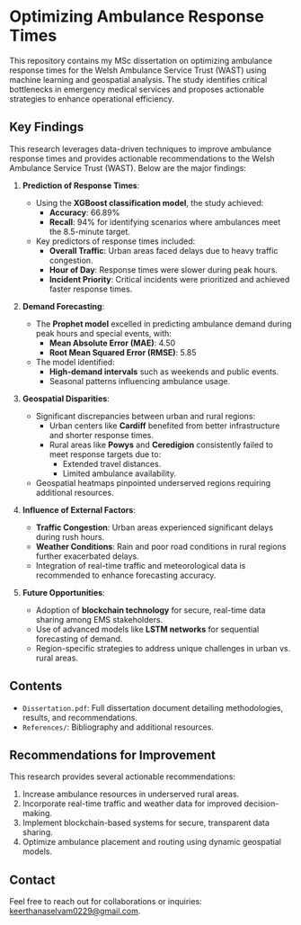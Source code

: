 # Optimizing Ambulance Response Times
This repository contains my MSc dissertation on optimizing ambulance response times for the Welsh Ambulance Service Trust (WAST) using machine learning and geospatial analysis. The study identifies critical bottlenecks in emergency medical services and proposes actionable strategies to enhance operational efficiency.

## Key Findings
This research leverages data-driven techniques to improve ambulance response times and provides actionable recommendations to the Welsh Ambulance Service Trust (WAST). Below are the major findings:

1. **Prediction of Response Times**:
   - Using the **XGBoost classification model**, the study achieved:
     - **Accuracy**: 66.89%
     - **Recall**: 94% for identifying scenarios where ambulances meet the 8.5-minute target.
   - Key predictors of response times included:
     - **Overall Traffic**: Urban areas faced delays due to heavy traffic congestion.
     - **Hour of Day**: Response times were slower during peak hours.
     - **Incident Priority**: Critical incidents were prioritized and achieved faster response times.

2. **Demand Forecasting**:
   - The **Prophet model** excelled in predicting ambulance demand during peak hours and special events, with:
     - **Mean Absolute Error (MAE)**: 4.50
     - **Root Mean Squared Error (RMSE)**: 5.85
   - The model identified:
     - **High-demand intervals** such as weekends and public events.
     - Seasonal patterns influencing ambulance usage.

3. **Geospatial Disparities**:
   - Significant discrepancies between urban and rural regions:
     - Urban centers like **Cardiff** benefited from better infrastructure and shorter response times.
     - Rural areas like **Powys** and **Ceredigion** consistently failed to meet response targets due to:
       - Extended travel distances.
       - Limited ambulance availability.
   - Geospatial heatmaps pinpointed underserved regions requiring additional resources.

4. **Influence of External Factors**:
   - **Traffic Congestion**: Urban areas experienced significant delays during rush hours.
   - **Weather Conditions**: Rain and poor road conditions in rural regions further exacerbated delays.
   - Integration of real-time traffic and meteorological data is recommended to enhance forecasting accuracy.

5. **Future Opportunities**:
   - Adoption of **blockchain technology** for secure, real-time data sharing among EMS stakeholders.
   - Use of advanced models like **LSTM networks** for sequential forecasting of demand.
   - Region-specific strategies to address unique challenges in urban vs. rural areas.

## Contents
- `Dissertation.pdf`: Full dissertation document detailing methodologies, results, and recommendations.
- `References/`: Bibliography and additional resources.

## Recommendations for Improvement
This research provides several actionable recommendations:
1. Increase ambulance resources in underserved rural areas.
2. Incorporate real-time traffic and weather data for improved decision-making.
3. Implement blockchain-based systems for secure, transparent data sharing.
4. Optimize ambulance placement and routing using dynamic geospatial models.

## Contact
Feel free to reach out for collaborations or inquiries:
[keerthanaselvam0229@gmail.com](mailto:keerthanaselvam0229@gmail.com).
